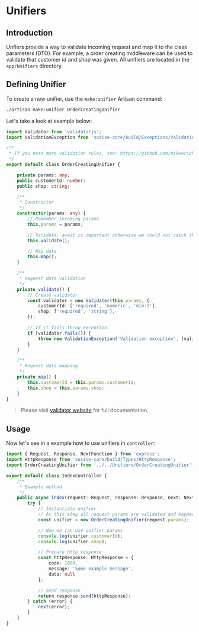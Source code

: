 # Unifiers
## Introduction
Unfiers provide a way to validate incoming request and map it to the class parameters (DTO). For example, a order creating middleware can be used to validate that customer id and shop was given. All unifiers are located in the `app/Unifiers` directory.

## Defining Unifier
To create a new unifier, use the `make:unifier` Artisan command:

```sh
./artisan make:unifier OrderCreatingUnifier
```

Let's take a look at example below:
```typescript
import Validator from 'validatorjs';
import ValidationException from 'sosise-core/build/Exceptions/Validation/ValidationException';

/**
 * If you need more validation rules, see: https://github.com/mikeerickson/validatorjs
 */
export default class OrderCreatingUnifier {

    private params: any;
    public customerId: number;
    public shop: string;

    /**
     * Constructor
     */
    constructor(params: any) {
        // Remember incoming params
        this.params = params;

        // Validate, await is important otherwise we could not catch the exception
        this.validate();

        // Map data
        this.map();
    }

    /**
     * Request data validation
     */
    private validate() {
        // Create validator
        const validator = new Validator(this.params, {
            customerId: ['required', 'numeric', 'min:1'],
            shop: ['required', 'string'],
        });

        // If it fails throw exception
        if (validator.fails()) {
            throw new ValidationException('Validation exception', (validator.errors.all() as any));
        }
    }

    /**
     * Request data mapping
     */
    private map() {
        this.customerId = this.params.customerId;
        this.shop = this.params.shop;
    }
}
```

> Please visit [validator website](https://github.com/mikeerickson/validatorjs) for full documentation.

## Usage
Now let's see in a example how to use unifiers in `controller`:

```typescript
import { Request, Response, NextFunction } from 'express';
import HttpResponse from 'sosise-core/build/Types/HttpResponse';
import OrderCreatingUnifier from '../../Unifiers/OrderCreatingUnifier';

export default class IndexController {
    /**
     * Example method
     */
    public async index(request: Request, response: Response, next: NextFunction) {
        try {
            // Instantiate unifier
            // At this step all request params are validated and mapped
            const unifier = new OrderCreatingUnifier(request.params);

            // Now we can use unifier params
            console.log(unifier.customerId);
            console.log(unifier.shop);

            // Prepare http response
            const httpResponse: HttpResponse = {
                code: 1000,
                message: 'Some example message',
                data: null
            };

            // Send response
            return response.send(httpResponse);
        } catch (error) {
            next(error);
        }
    }
}
```